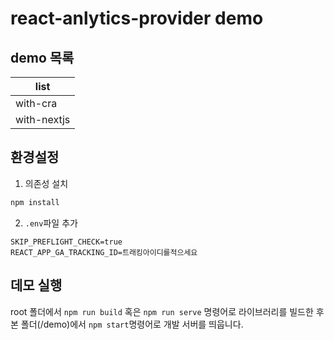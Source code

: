 # react-anlytics-provider demo
## demo 목록
|list|
|---|
|with-cra|
|with-nextjs|

## 환경설정

1. 의존성 설치

```sh
npm install
```

2. `.env`파일 추가

```
SKIP_PREFLIGHT_CHECK=true
REACT_APP_GA_TRACKING_ID=트래킹아이디를적으세요
```

## 데모 실행

root 폴더에서 `npm run build` 혹은 `npm run serve` 명령어로 라이브러리를 빌드한 후
본 폴더(/demo)에서 `npm start`명령어로 개발 서버를 띄웁니다.

